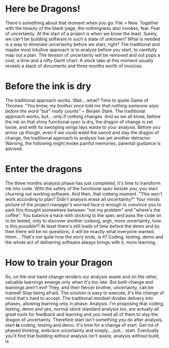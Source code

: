 # Here be Dragons!

There's something about that moment when you go: File > New.  Together with the beauty of the blank page, the nothingness also invokes, fear.  Fear of uncertainty.  At the start of a project is when we know the least.  Surely, we can't be building software in such a state of unknown?  What is needed is a way to eliminate uncertainty before we start, right?  The traditional and maybe most intuitive approach is to analyze before you start, to carefully map out a plan.  The tension of uncertainty will be removed and out pops a cost, a time and a nifty Gantt chart.  A stock take at this moment usually reveals a stack of documents and three months worth of invoices.

# Before the ink is dry

The traditional approach works.  Wait... what?  Time to quote Game of Thrones:  *"You know, my brother once told me that nothing someone says before the word "but" really counts"* ~ Benjen Stark.  The traditional approach works, but... only if nothing changes.  And as we all know, before the ink on that shiny functional spec is dry, the dragon of change is set loose, and with its swooping wings lays waste to your analysis.  Before you armor up though, even if we could wield the sword and slay the dragon of change, the traditional approach to analysis has yet another detractor.  Warning, the following might evoke painful memories, parental guidance is advised.

# Enter the dragons

The three months analysis phase has just completed, it's time to transform ink into code.  With the safety of the functional spec beside you, you start churning out working software.  And then, that iceberg moment.  "This won't work according to plan?  Didn't analysis erase all uncertainty?"  Your minds picture of the project manager's worried face is enough to convince you to park this thought somewhere between "not my problem" and "where's the coffee".  You balance a hack with sticking to the spec and pass the code on to be tested, only to discover another iceberg, argh, more uncertainty, how is this possible?!  At least there's still loads of time before the demo and by then there will be no questions, it will be exactly what everyone wanted.  Hmm... That's not quite how the story ends, is it?  Coding, testing, demo and the whole act of delivering software always brings with it, more learning.

# How to train your Dragon

So, on the one hand change renders our analysis waste and on the other, valuable learnings emerge only when it's too late.  But both change and learnings aren't evil!  They, and their fiercer brother, uncertainty, can be trained!  Stop being afraid.  The solution is easy to execute, it's the change of mind that's hard to accept.  The traditional mindset divides delivery into phases, allowing learning only in phase: Analysis.  I'm proposing that coding, testing, demo and yes, normal stock standard analysis too, are actually all great tools for feedback and learning and you need all of them to slay the dragon of uncertainty.  Therefore start isn't something you do after analysis, start **is** coding, testing and demo.  It's time for a change of start.  Get rid of phased thinking, embrace uncertainty and simply... just... start.  Eventually you'll find that building without analysis isn't waste, analysis without build, is.
